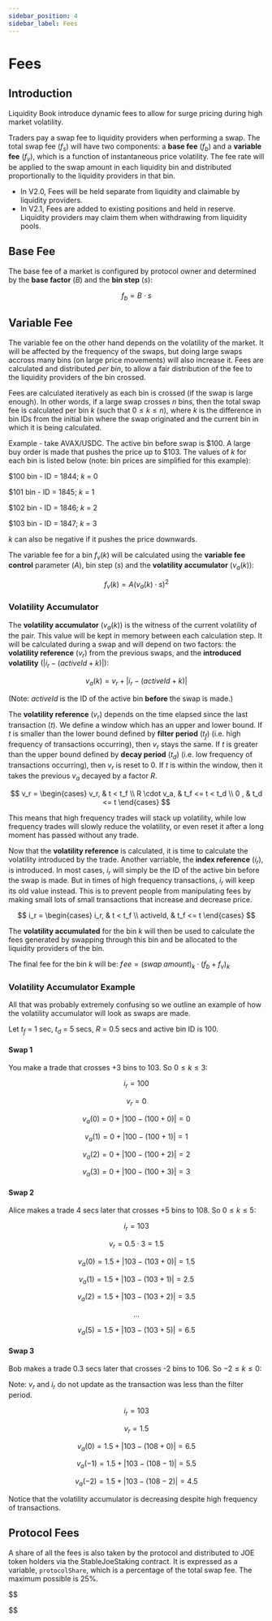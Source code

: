 ```yaml
---
sidebar_position: 4
sidebar_label: Fees
---
```


# Fees

## Introduction

Liquidity Book introduce dynamic fees to allow for surge pricing during high market volatility. 

Traders pay a swap fee to liquidity providers when performing a swap. The total swap fee ($f_s$) will have two components: a **base fee** ($f_b$) and a **variable fee** ($f_v$), which is a function of instantaneous price volatility. The fee rate will be applied to the swap amount in each liquidity bin and distributed proportionally to the liquidity providers in that bin. 
- In V2.0, Fees will be held separate from liquidity and claimable by liquidity providers.
- In V2.1, Fees are added to existing positions and held in reserve. Liquidity providers may claim them when withdrawing from liquidity pools. 

## Base Fee

The base fee of a market is configured by protocol owner and determined by the **base factor** ($B$) and the **bin step** ($s$):

$$
f_b = B \cdot s
$$

## Variable Fee

The variable fee on the other hand depends on the volatility of the market. It will be affected by the frequency of the swaps, but doing large swaps accross many bins (on large price movements) will also increase it. Fees are calculated and distributed _per bin_, to allow a fair distribution of the fee to the liquidity providers of the bin crossed.

Fees are calculated iteratively as each bin is crossed (if the swap is large enough). In other words, if a large swap crosses $n$ bins, then the total swap fee is calculated per bin $k$ (such that $0 \leq k \leq n$), where $k$ is the difference in bin IDs from the initial bin where the swap originated and the current bin in which it is being calculated.

Example - take AVAX/USDC. The active bin before swap is \$100. A large buy order is made that pushes the price up to \$103. The values of $k$ for each bin is listed below (note: bin prices are simplified for this example):

\$100 bin - ID = 1844; $k$ = 0

\$101 bin - ID = 1845; $k$ = 1

\$102 bin - ID = 1846; $k$ = 2

\$103 bin - ID = 1847; $k$ = 3

$k$ can also be negative if it pushes the price downwards.

The variable fee for a bin $f_v(k)$ will be calculated using the **variable fee control** parameter ($A$), bin step ($s$) and the **volatility accumulator** ($v_a(k)$):

$$
f_v(k) = A(v_a(k) \cdot s) ^ 2
$$

### Volatility Accumulator

The **volatility accumulator** ($v_a(k)$) is the witness of the current volatility of the pair. This value will be kept in memory between each calculation step. It will be calculated during a swap and will depend on two factors: the **volatility reference** ($v_r$) from the previous swaps, and the **introduced volatility** ($|i_r - (activeId + k)|$):

$$
v_a(k) = v_r + |i_r - (activeId + k)|
$$

(Note: $activeId$ is the ID of the active bin **before** the swap is made.)

The **volatility reference** ($v_r$) depends on the time elapsed since the last transaction ($t$). We define a window which has an upper and lower bound. If $t$ is smaller than the lower bound defined by **filter period** ($t_f$) (i.e. high frequency of transactions occurring), then $v_r$ stays the same. If $t$ is greater than the upper bound defined by **decay period** ($t_d$) (i.e. low frequency of transactions occurring), then $v_r$ is reset to 0. If $t$ is within the window, then it takes the previous $v_a$ decayed by a factor $R$.

$$
 v_r = \begin{cases}
          v_r, & t < t_f \\
          R \cdot v_a, & t_f <= t < t_d \\
          0 , & t_d <= t
        \end{cases}
$$

This means that high frequency trades will stack up volatility, while low frequency trades will slowly reduce the volatility, or even reset it after a long moment has passed without any trade.

Now that the **volatility reference** is calculated, it is time to calculate the volatility introduced by the trade. Another varriable, the **index reference** ($i_r$), is introduced. In most cases, $i_r$ will simply be the ID of the active bin before the swap is made. But in times of high frequency transactions, $i_r$ will keep its old value instead. This is to prevent people from manipulating fees by making small lots of small transactions that increase and decrease price.

$$
i_r = \begin{cases}
        i_r, & t < t_f \\
        activeId, & t_f <= t
      \end{cases}
$$

The **volatility accumulated** for the bin $k$ will then be used to calculate the fees generated by swapping through this bin and be allocated to the liquidity providers of the bin.

The final fee for the bin $k$ will be:
$f\!ee = (swap\;amount)_k \cdot (f_b + f_v)_k$

### Volatility Accumulator Example

All that was probably extremely confusing so we outline an example of how the volatility accumulator will look as swaps are made.

Let $t_f$ = 1 sec, $t_d$ = 5 secs, $R$ = 0.5 secs and active bin ID is 100.

#### Swap 1

You make a trade that crosses +3 bins to 103. So $0\leq k \leq 3$:

$$
i_r = 100
$$

$$
v_r = 0
$$

$$
v_a(0) = 0 + |100 - (100 + 0)| = 0
$$

$$
v_a(1) = 0 + |100 - (100 + 1)| = 1
$$

$$
v_a(2) = 0 + |100 - (100 + 2)| = 2
$$

$$
v_a(3) = 0 + |100 - (100 + 3)| = 3
$$

#### Swap 2

Alice makes a trade 4 secs later that crosses +5 bins to 108. So $0\leq k \leq 5$:

$$
i_r = 103
$$

$$
v_r = 0.5 \cdot 3 = 1.5
$$

$$
v_a(0) = 1.5 + |103 - (103 + 0)| = 1.5
$$

$$
v_a(1) = 1.5 + |103 - (103 + 1)| = 2.5
$$

$$
v_a(2) = 1.5 + |103 - (103 + 2)| = 3.5
$$

$$
...
$$

$$
v_a(5) = 1.5 + |103 - (103 + 5)| = 6.5
$$

#### Swap 3

Bob makes a trade 0.3 secs later that crosses -2 bins to 106. So $-2\leq k \leq 0$:

Note: $v_r$ and $i_r$ do not update as the transaction was less than the filter period.

$$
i_r = 103
$$

$$
v_r = 1.5
$$

$$
v_a(0) = 1.5 + |103 - (108 + 0)| = 6.5
$$

$$
v_a(-1) = 1.5 + |103 - (108 - 1)| = 5.5
$$

$$
v_a(-2) = 1.5 + |103 - (108 - 2)| = 4.5
$$

Notice that the volatility accumulator is decreasing despite high frequency of transactions.

## Protocol Fees

A share of all the fees is also taken by the protocol and distributed to JOE token holders via the StableJoeStaking contract. It is expressed as a variable, `protocolShare`, which is a percentage of the total swap fee. The maximum possible is 25%.

$$


$$

$$
$$
